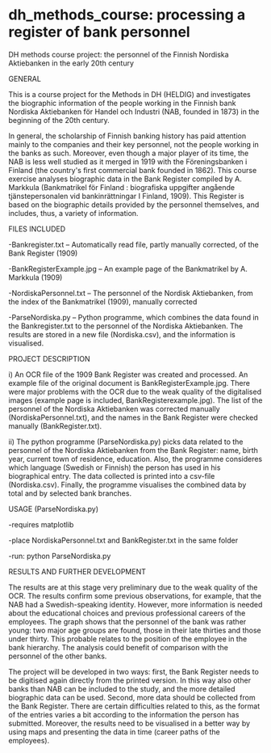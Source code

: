 # dh_methods_course: processing a register of bank personnel

DH methods course project: the personnel of the Finnish Nordiska Aktiebanken in the early 20th century

GENERAL

This is a course project for the Methods in DH (HELDIG) and investigates the biographic information of the people working in the Finnish bank Nordiska Aktiebanken för Handel och Industri (NAB, founded in 1873) in the beginning of the 20th century. 

In general, the scholarship of Finnish banking history has paid attention mainly to the companies and their key personnel, not the people working in the banks as such. Moreover, even though a major player of its time, the NAB is less well studied as it merged in 1919 with the Föreningsbanken i Finland (the country's first commercial bank founded in 1862). This course exercise analyses biographic data in the Bank Register compiled by A. Markkula (Bankmatrikel för Finland : biografiska uppgifter angående tjänstepersonalen vid bankinrättningar I Finland, 1909). This Register is based on the biographic details provided by the personnel themselves, and includes, thus, a variety of information.

FILES INCLUDED

-Bankregister.txt – Automatically read file, partly manually corrected, of the Bank Register (1909)

-BankRegisterExample.jpg – An example page of the Bankmatrikel by A. Markkula (1909)

-NordiskaPersonnel.txt – The personnel of the Nordisk Aktiebanken, from the index of the Bankmatrikel (1909), manually corrected

-ParseNordiska.py – Python programme, which combines the data found in the Bankregister.txt to the personnel of the Nordiska Aktiebanken. The results are stored in a new file (Nordiska.csv), and the information is visualised.

PROJECT DESCRIPTION

i) An OCR file of the 1909 Bank Register was created and processed. An example file of the original document is BankRegisterExample.jpg. There were major problems with the OCR due to the weak quality of the digitalised images (example page is included, BankRegisterexample.jpg). The list of the personnel of the Nordiska Aktiebanken was corrected manually (NordiskaPersonnel.txt), and the names in the Bank Register were checked manually (BankRegister.txt).

ii) The python programme (ParseNordiska.py) picks data related to the personnel of the Nordiska Aktiebanken from the Bank Register: name, birth year, current town of residence, education. Also, the programme consideres which language (Swedish or Finnish) the person has used in his biographical entry. The data collected is printed into a csv-file (Nordiska.csv). Finally, the programme visualises the combined data by total and by selected bank branches.

USAGE (ParseNordiska.py)

-requires matplotlib

-place NordiskaPersonnel.txt and BankRegister.txt in the same folder

-run: python ParseNordiska.py

RESULTS AND FURTHER DEVELOPMENT

The results are at this stage very preliminary due to the weak quality of the OCR. The results confirm some previous observations, for example, that the NAB had a Swedish-speaking identity. However, more information is needed about the educational choices and previous professional careers of the employees. The graph shows that the personnel of the bank was rather young: two major age groups are found, those in their late thirties and those under thirty. This probable relates to the position of the employee in the bank hierarchy. The analysis could benefit of comparison with the personnel of the other banks.

The project will be developed in two ways: first, the Bank Register needs to be digitised again directly from the printed version. In this way also other banks than NAB can be included to the study, and the more detailed biographic data can be used. Second, more data should be collected from the Bank Register. There are certain difficulties related to this, as the format of the entries varies a bit according to the information the person has submitted. Moreover, the results need to be visualised in a better way by using maps and presenting the data in time (career paths of the employees).
